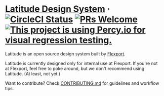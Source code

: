 # [Latitude Design System](https://www.flexport.com/design) &middot; [![CircleCI Status](https://circleci.com/gh/flexport/latitude.svg?style=shield&circle-token=:circle-token)](https://circleci.com/gh/flexport/latitude) [![PRs Welcome](https://img.shields.io/badge/PRs-welcome-brightgreen.svg)][1] [![This project is using Percy.io for visual regression testing.](https://percy.io/static/images/percy-badge.svg)](https://percy.io/Flexport/latitude)


Latitude is an open source design system built by [Flexport][0].

[0]: https://www.flexport.com

Latitude is currently designed only for internal use at Flexport. If you're not
at Flexport, feel free to poke around, but we don't recommend using Latitude.
(At least, not yet.)

Want to contribute? Check [CONTRIBUTING.md][1] for guidelines and workflow tips.

[1]: https://github.com/flexport/latitude/blob/master/CONTRIBUTING.md
